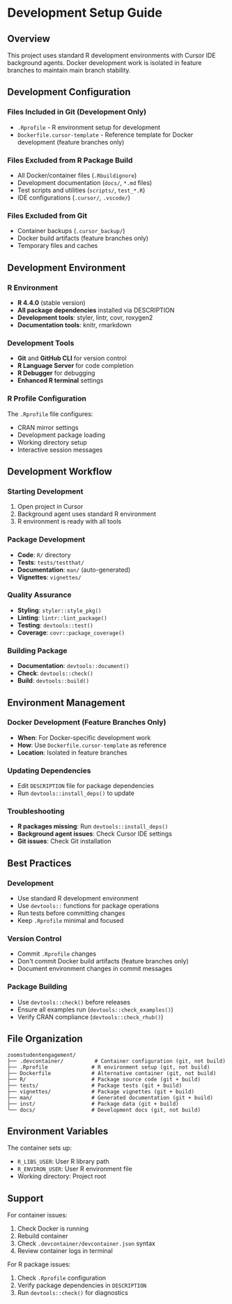 # Development Setup Guide

## Overview

This project uses standard R development environments with Cursor IDE background agents. Docker development work is isolated in feature branches to maintain main branch stability.

## Development Configuration

### Files Included in Git (Development Only)
- `.Rprofile` - R environment setup for development
- `Dockerfile.cursor-template` - Reference template for Docker development (feature branches only)

### Files Excluded from R Package Build
- All Docker/container files (`.Rbuildignore`)
- Development documentation (`docs/`, `*.md` files)
- Test scripts and utilities (`scripts/`, `test_*.R`)
- IDE configurations (`.cursor/`, `.vscode/`)

### Files Excluded from Git
- Container backups (`.cursor_backup/`)
- Docker build artifacts (feature branches only)
- Temporary files and caches

## Development Environment

### R Environment
- **R 4.4.0** (stable version)
- **All package dependencies** installed via DESCRIPTION
- **Development tools**: styler, lintr, covr, roxygen2
- **Documentation tools**: knitr, rmarkdown

### Development Tools
- **Git** and **GitHub CLI** for version control
- **R Language Server** for code completion
- **R Debugger** for debugging
- **Enhanced R terminal** settings

### R Profile Configuration
The `.Rprofile` file configures:
- CRAN mirror settings
- Development package loading
- Working directory setup
- Interactive session messages

## Development Workflow

### Starting Development
1. Open project in Cursor
2. Background agent uses standard R environment
3. R environment is ready with all tools

### Package Development
- **Code**: `R/` directory
- **Tests**: `tests/testthat/`
- **Documentation**: `man/` (auto-generated)
- **Vignettes**: `vignettes/`

### Quality Assurance
- **Styling**: `styler::style_pkg()`
- **Linting**: `lintr::lint_package()`
- **Testing**: `devtools::test()`
- **Coverage**: `covr::package_coverage()`

### Building Package
- **Documentation**: `devtools::document()`
- **Check**: `devtools::check()`
- **Build**: `devtools::build()`

## Environment Management

### Docker Development (Feature Branches Only)
- **When**: For Docker-specific development work
- **How**: Use `Dockerfile.cursor-template` as reference
- **Location**: Isolated in feature branches

### Updating Dependencies
- Edit `DESCRIPTION` file for package dependencies
- Run `devtools::install_deps()` to update

### Troubleshooting
- **R packages missing**: Run `devtools::install_deps()`
- **Background agent issues**: Check Cursor IDE settings
- **Git issues**: Check Git installation

## Best Practices

### Development
- Use standard R development environment
- Use `devtools::` functions for package operations
- Run tests before committing changes
- Keep `.Rprofile` minimal and focused

### Version Control
- Commit `.Rprofile` changes
- Don't commit Docker build artifacts (feature branches only)
- Document environment changes in commit messages

### Package Building
- Use `devtools::check()` before releases
- Ensure all examples run (`devtools::check_examples()`)
- Verify CRAN compliance (`devtools::check_rhub()`)

## File Organization

```
zoomstudentengagement/
├── .devcontainer/          # Container configuration (git, not build)
├── .Rprofile              # R environment setup (git, not build)
├── Dockerfile             # Alternative container (git, not build)
├── R/                     # Package source code (git + build)
├── tests/                 # Package tests (git + build)
├── vignettes/             # Package vignettes (git + build)
├── man/                   # Generated documentation (git + build)
├── inst/                  # Package data (git + build)
└── docs/                  # Development docs (git, not build)
```

## Environment Variables

The container sets up:
- `R_LIBS_USER`: User R library path
- `R_ENVIRON_USER`: User R environment file
- Working directory: Project root

## Support

For container issues:
1. Check Docker is running
2. Rebuild container
3. Check `.devcontainer/devcontainer.json` syntax
4. Review container logs in terminal

For R package issues:
1. Check `.Rprofile` configuration
2. Verify package dependencies in `DESCRIPTION`
3. Run `devtools::check()` for diagnostics
